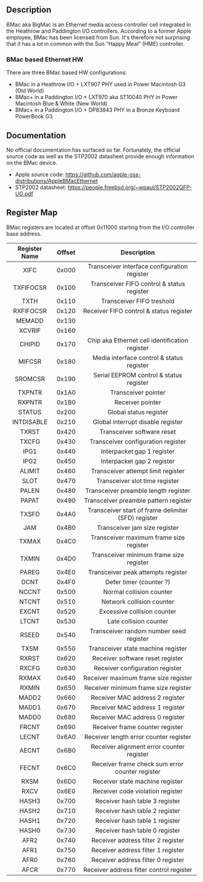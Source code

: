 ## Description

BMac aka BigMac is an Ethernet media access controller cell integrated in the
Heathrow and Paddington I/O controllers.
According to a former Apple employee, BMac has been licensed from Sun.
It's therefore not surprising that it has a lot in common with the Sun
"Happy Meal" (HME) controller.

### BMac based Ethernet HW

There are three BMac based HW configurations:

* BMac in a Heathrow I/O + LXT907 PHY used in Power Macintosh G3 (Old World)
* BMac+ in a Paddington I/O + LXT970 aka ST10040 PHY in Power Macintosh Blue & White (New World)
* BMac+ in a Paddington I/O + DP83843 PHY in a Bronze Keyboard PowerBook G3

## Documentation

No official documentation has surfaced so far. Fortunately, the official source
code as well as the STP2002 datasheet provide enough information on the BMac device.

* Apple source code: https://github.com/apple-oss-distributions/AppleBMacEthernet
* STP2002 datasheet: https://people.freebsd.org/~wpaul/STP2002QFP-UG.pdf

## Register Map

BMac registers are located at offset 0x11000 starting from the I/O controller base address.

| Register Name | Offset | Description                                         |
|:-------------:|:------:|:---------------------------------------------------:|
| XIFC          | 0x000  | Transceiver interface configuration register        |
| TXFIFOCSR     | 0x100  | Transceiver FIFO control & status register |
| TXTH          | 0x110  | Transceiver FIFO treshold |
| RXFIFOCSR     | 0x120  | Receiver FIFO control & status register |
| MEMADD        | 0x130  |
| XCVRIF        | 0x160  |
| CHIPID        | 0x170  | Chip aka Ethernet cell identification register |
| MIFCSR        | 0x180  | Media interface control & status register |
| SROMCSR       | 0x190  | Serial EEPROM control & status register             |
| TXPNTR        | 0x1A0  | Transceiver pointer |
| RXPNTR        | 0x1B0  | Receiver pointer |
| STATUS        | 0x200  | Global status register |
| INTDISABLE    | 0x210  | Global interrupt disable register |
| TXRST         | 0x420  | Transceiver software reset                     |
| TXCFG         | 0x430  | Transceiver configuration register             |
| IPG1          | 0x440  | Interpacket gap 1 register |
| IPG2          | 0x450  | Interpacket gap 2 register |
| ALIMIT        | 0x460  | Transceiver attempt limit register |
| SLOT          | 0x470  | Transceiver slot time register |
| PALEN         | 0x480  | Transceiver preamble length register |
| PAPAT         | 0x490  | Transceiver preamble pattern register |
| TXSFD         | 0x4A0  | Transceiver start of frame delimiter (SFD) register |
| JAM           | 0x4B0  | Transceiver jam size register |
| TXMAX         | 0x4C0  | Transceiver maximum frame size register |
| TXMIN         | 0x4D0  | Transceiver minimum frame size register |
| PAREG         | 0x4E0  | Transceiver peak attempts register |
| DCNT          | 0x4F0  | Defer timer (counter ?) |
| NCCNT         | 0x500  | Normal collision counter |
| NTCNT         | 0x510  | Network collision counter |
| EXCNT         | 0x520  | Excessive collision counter |
| LTCNT         | 0x530  | Late collision counter |
| RSEED         | 0x540  | Transceiver random number seed register |
| TXSM          | 0x550  | Transceiver state machine register |
| RXRST         | 0x620  | Receiver software reset register |
| RXCFG         | 0x630  | Receiver configuration register |
| RXMAX         | 0x640  | Receiver maximum frame size register |
| RXMIN         | 0x650  | Receiver minimum frame size register |
| MADD2         | 0x660  | Receiver MAC address 2 register |
| MADD1         | 0x670  | Receiver MAC address 1 register |
| MADD0         | 0x680  | Receiver MAC address 0 register |
| FRCNT         | 0x690  | Receiver frame counter register |
| LECNT         | 0x6A0  | Receiver length error counter register |
| AECNT         | 0x6B0  | Receiver alignment error counter register |
| FECNT         | 0x6C0  | Receiver frame check sum error counter register |
| RXSM          | 0x6D0  | Receiver state machine register |
| RXCV          | 0x6E0  | Receiver code violation register |
| HASH3         | 0x700  | Receiver hash table 3 register |
| HASH2         | 0x710  | Receiver hash table 2 register |
| HASH1         | 0x720  | Receiver hash table 1 register |
| HASH0         | 0x730  | Receiver hash table 0 register |
| AFR2          | 0x740  | Receiver address filter 2 register |
| AFR1          | 0x750  | Receiver address filter 1 register |
| AFR0          | 0x760  | Receiver address filter 0 register |
| AFCR          | 0x770  | Receiver address filter control register |
